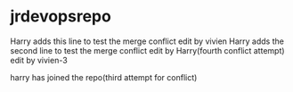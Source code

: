 # jrdevopsrepo
Harry adds this line to test the merge conflict
edit by vivien
Harry adds the second line to test the merge conflict
edit by Harry(fourth conflict attempt)
edit by vivien-3

harry has joined the repo(third attempt for conflict)
